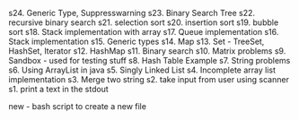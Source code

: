 s24. Generic Type, Suppresswarning
s23. Binary Search Tree
s22. recursive binary search
s21. selection sort
s20. insertion sort
s19. bubble sort
s18. Stack implementation with array
s17. Queue implementation
s16. Stack implementation
s15. Generic types <T>
s14. Map
s13. Set - TreeSet, HashSet, Iterator
s12. HashMap
s11. Binary search
s10. Matrix problems
s9. Sandbox - used for testing stuff
s8. Hash Table Example
s7. String problems
s6. Using ArrayList in java
s5. Singly Linked List
s4. Incomplete array list implementation
s3. Merge two string
s2. take input from user using scanner
s1. print a text in the stdout

new - bash script to create a new file
